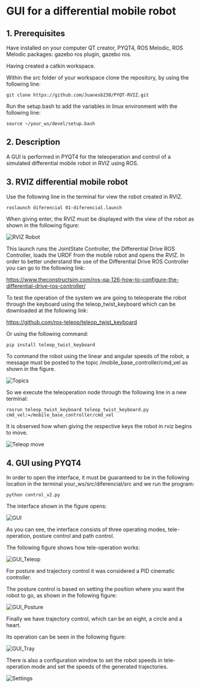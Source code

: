 # GUI for a differential mobile robot

## 1. Prerequisites

Have installed on your computer QT creator, PYQT4, ROS Melodic, ROS Melodic packages: gazebo ros plugin, gazebo ros.

Having created a catkin workspace.

Within the src folder of your workspace clone the repository, by using the following line:

    git clone https://github.com/Juanesb230/PYQT-RVIZ.git

Run the setup.bash to add the variables in linux environment with the following line:

    source ~/your_ws/devel/setup.bash

## 2. Description

A GUI is performed in PYQT4 for the teleoperation and control of a simulated differential mobile robot in RVIZ using ROS.

## 3. RVIZ differential mobile robot

Use the following line in the terminal for view the robot created in RVIZ.

    roslaunch diferencial 01-diferencial.launch

When giving enter, the RVIZ must be displayed with the view of the robot as shown in the following figure:

![RVIZ Robot](images/rviz_robot.png)

This launch runs the JointState Controller, the Differential Drive ROS Controller, loads the URDF from the mobile robot and opens the RVIZ. In order to better understand the use of the Differential Drive ROS Controller you can go to the following link:

<https://www.theconstructsim.com/ros-qa-126-how-to-configure-the-differential-drive-ros-controller/>

To test the operation of the system we are going to teleoperate the robot through the keyboard using the teleop_twist_keyboard which can be downloaded at the following link:

<https://github.com/ros-teleop/teleop_twist_keyboard>

Or using the following command:

    pip install teleop_twist_keyboard

To command the robot using the linear and angular speeds of the robot, a message must be posted to the topic /mobile_base_controller/cmd_vel as shown in the figure.

![Topics](images/rostopic_list.png)

So we execute the teleoperation node through the following line in a new terminal:

    rosrun teleop_twist_keyboard teleop_twist_keyboard.py cmd_vel:=/mobile_base_controller/cmd_vel

It is observed how when giving the respective keys the robot in rviz begins to move.

![Teleop move](images/teleop.gif)

## 4. GUI using PYQT4

In order to open the interface, it must be guaranteed to be in the following location in the terminal your_ws/src/diferencial/src  and we run the program:

    python control_v2.py

The interface shown in the figure opens:

![GUI](images/gui1.png)

As you can see, the interface consists of three operating modes, tele-operation, posture control and path control.

The following figure shows how tele-operation works:

![GUI_Teleop](images/GUI_Teleop.gif)

For posture and trajectory control it was considered a PID cinematic controller.

The posture control is based on setting the position where you want the robot to go, as shown in the following figure:

![GUI_Posture](images/GUI_Posture.gif)

Finally we have trajectory control, which can be an eight, a circle and a heart.

Its operation can be seen in the following figure:

![GUI_Tray](images/GUI_Tray.gif)

There is also a configuration window to set the robot speeds in tele-operation mode and set the speeds of the generated trajectories.

![Settings](images/Settings.png)
